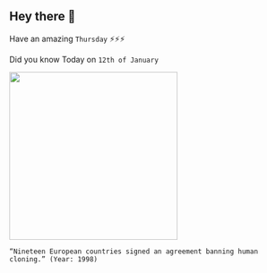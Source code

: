 ## Hey there 👋
Have an amazing `Thursday` ⚡⚡⚡

Did you know Today on `12th of January`
 
 [<img src="https://upload.wikimedia.org/wikipedia/commons/thumb/b/b8/The_development_and_the_ways_to_rejuvenate_cells_-_en.svg/2560px-The_development_and_the_ways_to_rejuvenate_cells_-_en.svg.png" width="300" />](http://news.bbc.co.uk/2/hi/uk_news/46862.stm) 
 ```
“Nineteen European countries signed an agreement banning human cloning.” (Year: 1998)
```
